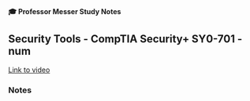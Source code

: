 #### 🎓 Professor Messer Study Notes

##  Security Tools - CompTIA Security+ SY0-701 - num

[Link to video](https://youtu.be/nNiNTviiacU?si=DgTRXzK7bIQNdzZp)

### Notes


